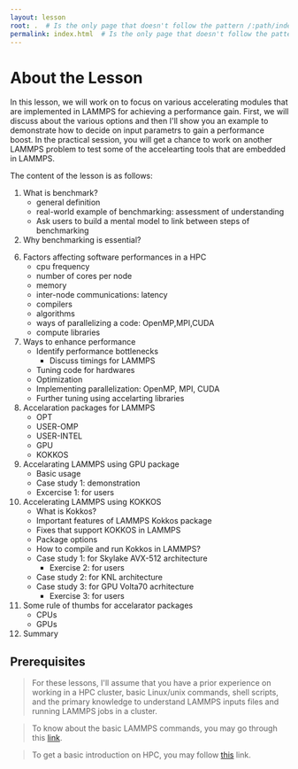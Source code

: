```yaml
---
layout: lesson
root: .  # Is the only page that doesn't follow the pattern /:path/index.html
permalink: index.html  # Is the only page that doesn't follow the pattern /:path/index.html
---
```

# About the Lesson
In this lesson, we will work on to focus on various accelerating modules that are implemented in LAMMPS for achieving a performance gain. First, we will discuss about the various options and then I'll show you an example to demonstrate how to decide on input parametrs to gain a performance boost. In the practical session, you will get a chance to work on another LAMMPS problem to test some of the accelearting tools that are embedded in LAMMPS. 

The content of the lesson is as follows:

1. What is benchmark?
    * general definition
    * real-world example of benchmarking: assessment of understanding
    * Ask users to build a mental model to link between steps of benchmarking
2. Why benchmarking is essential?
<!--3. Benchmarking in HPC
    * Software and hardware performance
    * Factors affecting software performances
    * Useful performance metrics in HPC
        * walltime
        * cpuh
        * Flops
        * Theoretical peak performance
4. Speed-up
    * Various ways to speed-up/accelarate a code
    * parallel processing
    * Quntifying speedup: t<sub>1</sub>/t<sub>p</sub>
    * Scaling
    * Practical: Run a simple LJ run for LAMMPS and discuss its scaling (no OPT)
5. Amdahl's Law -->
6. Factors affecting software performances in a HPC
    * cpu frequency
    * number of cores per node
    * memory
    * inter-node communications: latency
    * compilers
    * algorithms
    * ways of parallelizing a code: OpenMP,MPI,CUDA
    * compute libraries
7. Ways to enhance performance
    * Identify performance bottlenecks
        * Discuss timings for LAMMPS
    * Tuning code for hardwares
    * Optimization
    * Implementing parallelization: OpenMP, MPI, CUDA
    * Further tuning using accelarting libraries
8. Accelaration packages for LAMMPS
    * OPT
    * USER-OMP
    * USER-INTEL
    * GPU
    * KOKKOS
9. Accelarating LAMMPS using GPU package
    * Basic usage
    * Case study 1: demonstration
    * Excercise 1: for users
9. Accelerating LAMMPS using KOKKOS
    * What is Kokkos?
    * Important features of LAMMPS Kokkos package
    * Fixes that support KOKKOS in LAMMPS
    * Package options
    * How to compile and run Kokkos in LAMMPS?
    * Case study 1: for Skylake AVX-512 architecture
        * Exercise 2: for users
    * Case study 2: for KNL architecture
    * Case study 3: for GPU Volta70 acrhitecture
        * Exercise 3: for users
10. Some rule of thumbs for accelarator packages
    * CPUs
    * GPUs
11. Summary

## Prerequisites

> For these lessons, I'll assume that you have a prior experience on working in a HPC cluster, basic Linux/unix commands, shell scripts, and the primary knowledge to understand LAMMPS inputs files and running LAMMPS jobs in a cluster.

> To know about the basic LAMMPS commands, you may go through this [link](https://lammps.sandia.gov/doc/Commands_all.html).

>To get a basic introduction on HPC, you may follow [this](https://github.com/hpc-carpentry/hpc-intro) link.



